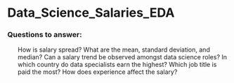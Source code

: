 # Data_Science_Salaries_EDA
### Questions to answer:
<ul>
How is salary spread? What are the mean, standard deviation, and median?
Can a salary trend be observed amongst data science roles?
In which country do data specialists earn the highest?
Which job title is paid the most?
How does experience affect the salary?
</ul>
